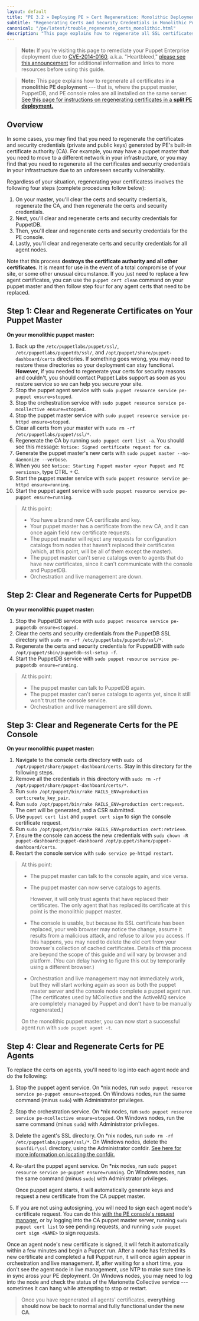 ```yaml
---
layout: default
title: "PE 3.2 » Deploying PE » Cert Regeneration: Monolithic Deployments"
subtitle: "Regenerating Certs and Security Credentials in Monolithic Puppet Enterprise Deployments"
canonical: "/pe/latest/trouble_regenerate_certs_monolithic.html"
description: "This page explains how to regenerate all SSL certificates in monolithic Puppet Enterprise deployments."
---
```


> **Note:** If you're visiting this page to remediate your Puppet Enterprise deployment due to [CVE-2014-0160][cve], a.k.a. "Heartbleed," [please see this announcement][blog] for additional information and links to more resources before using this guide.

[blog]: http://puppetlabs.com/blog/heartbleed-security-bug-update-puppet-users
[cve]: https://web.nvd.nist.gov/view/vuln/detail?vulnId=CVE-2014-0160

> **Note:** This page explains how to regenerate all certificates in **a monolithic PE deployment** --- that is, where the puppet master, PuppetDB, and PE console roles are all installed on the same server. [See this page for instructions on regenerating certificates in a **split PE deployment.**][split_regen]

[split_regen]: ./trouble_regenerate_certs_split.html

## Overview

In some cases, you may find that you need to regenerate the certificates and security credentials (private and public keys)  generated by PE's built-in certificate authority (CA). For example, you may have a puppet master that you need to move to a different network in your infrastructure, or you may find that you need to regenerate all the certificates and security credentials in your infrastructure due to an unforeseen security vulnerability.

Regardless of your situation, regenerating your certificatess involves the following four steps (complete procedures follow below):

1. On your master, you'll clear the certs and security credentials, regenerate the CA, and then regenerate the certs and security credentials.
2. Next, you'll clear and regenerate certs and security credentials for PuppetDB.
3. Then, you'll clear and regenerate certs and security credentials for the PE console.
4. Lastly, you'll clear and regenerate certs and security credentials for all agent nodes.

Note that this process **destroys the certificate authority and all other certificates.** It is meant for use in the event of a total compromise of your site, or some other unusual circumstance. If you just need to replace a few agent certificates, you can use the `puppet cert clean` command on your puppet master and then follow step four for any agent certs that need to be replaced.

## Step 1: Clear and Regenerate Certificates on Your Puppet Master

**On your monolithic puppet master:**

1. Back up the `/etc/puppetlabs/puppet/ssl/`, `/etc/puppetlabs/puppetdb/ssl/`, and `/opt/puppet/share/puppet-dashboard/certs` directories. If something goes wrong, you may need to restore these directories so your deployment can stay functional. **However,** if you needed to regenerate your certs for security reasons and couldn't, you should contact Puppet Labs support as soon as you restore service so we can help you secure your site.
2. Stop the puppet agent service with `sudo puppet resource service pe-puppet ensure=stopped`.
3. Stop the orchestration service with `sudo puppet resource service pe-mcollective ensure=stopped`.
4. Stop the puppet master service with `sudo puppet resource service pe-httpd ensure=stopped`.
5. Clear all certs from your master with `sudo rm -rf /etc/puppetlabs/puppet/ssl/*`.
6. Regenerate the CA by running `sudo puppet cert list -a`. You should see this message: `Notice: Signed certificate request for ca`.
7. Generate the puppet master's new certs with `sudo puppet master --no-daemonize --verbose`.
8. When you see `Notice: Starting Puppet master <your Puppet and PE versions>`, type CTRL + C.
9. Start the puppet master service with `sudo puppet resource service pe-httpd ensure=running`.
10. Start the puppet agent service with `sudo puppet resource service pe-puppet ensure=running`.

> At this point:
>
> * You have a brand new CA certificate and key.
> * Your puppet master has a certificate from the new CA, and it can once again field new certificate requests.
> * The puppet master will reject any requests for configuration catalogs from nodes that haven't replaced their certificates (which, at this point, will be all of them except the master).
> * The puppet master can't serve catalogs even to agents that do have new certificates, since it can't communicate with the console and PuppetDB.
> * Orchestration and live management are down.

## Step 2: Clear and Regenerate Certs for PuppetDB

**On your monolithic puppet master:**

1. Stop the PuppetDB service with `sudo puppet resource service pe-puppetdb ensure=stopped`.
2. Clear the certs and security credentials from the PuppetDB SSL directory with `sudo rm -rf /etc/puppetlabs/puppetdb/ssl/*`.
3. Regenerate the certs and security credentials for PuppetDB with `sudo /opt/puppet/sbin/puppetdb-ssl-setup -f`.
4. Start the PuppetDB service with `sudo puppet resource service pe-puppetdb ensure=running`.

> At this point:
>
> * The puppet master can talk to PuppetDB again.
> * The puppet master can't serve catalogs to agents yet, since it still won't trust the console service.
> * Orchestration and live management are still down.

## Step 3: Clear and Regenerate Certs for the PE Console

**On your monolithic puppet master:**

1. Navigate to the console certs directory with `sudo cd /opt/puppet/share/puppet-dashboard/certs`. Stay in this directory for the following steps.
2. Remove all the credentials in this directory with `sudo rm -rf /opt/puppet/share/puppet-dashboard/certs/*`.
3. Run `sudo /opt/puppet/bin/rake RAILS_ENV=production cert:create_key_pair`.
4. Run `sudo /opt/puppet/bin/rake RAILS_ENV=production cert:request`.  The cert will be generated, and a CSR submitted.
5. Use `puppet cert list` and `puppet cert sign` to sign the console certificate request.
5. Run `sudo /opt/puppet/bin/rake RAILS_ENV=production cert:retrieve`.
6. Ensure the console can access the new credentials with `sudo chown -R puppet-dashboard:puppet-dashboard /opt/puppet/share/puppet-dashboard/certs`.
7. Restart the console service with `sudo service pe-httpd restart`.

> At this point:
>
> * The puppet master can talk to the console again, and vice versa.
> * The puppet master can now serve catalogs to agents.
>
>   However, it will only trust agents that have replaced their certificates. The only agent that has replaced its certificate at this point is the monolithic puppet master.
> * The console is usable, but because its SSL certificate has been replaced, your web browser may notice the change, assume it results from a malicious attack, and refuse to allow you access. If this happens, you may need to delete the old cert from your browser's collection of cached certificates. Details of this process are beyond the scope of this guide and will vary by browser and platform. (You can delay having to figure this out by temporarily using a different browser.)
> * Orchestration and live management may not immediately work, but they will start working again as soon as both the puppet master server and the console node complete a puppet agent run. (The certificates used by MCollective and the ActiveMQ service are completely managed by Puppet and don't have to be manually regenerated.)
>
> On the monolithic puppet master, you can now start a successful agent run with `sudo puppet agent -t`.


## Step 4: Clear and Regenerate Certs for PE Agents

[agent_certs]: #step-5-clear-and-regenerate-certs-for-pe-agents

To replace the certs on agents, you'll need to log into each agent node and do the following:

1. Stop the puppet agent service. On \*nix nodes, run `sudo puppet resource service pe-puppet ensure=stopped`. On Windows nodes, run the same command (minus `sudo`) with Administrator privileges.
2. Stop the orchestration service. On \*nix nodes, run `sudo puppet resource service pe-mcollective ensure=stopped`. On Windows nodes, run the same command (minus `sudo`) with Administrator privileges.
3. Delete the agent's SSL directory. On \*nix nodes, run `sudo rm -rf /etc/puppetlabs/puppet/ssl/*`. On Windows nodes, delete the `$confdir\ssl` directory, using the Administrator confdir. [See here for more information on locating the confdir.][confdir]
4. Re-start the puppet agent service. On \*nix nodes, run `sudo puppet resource service pe-puppet ensure=running`. On Windows nodes, run the same command (minus `sudo`) with Administrator privileges.

   Once puppet agent starts, it will automatically generate keys and request a new certificate from the CA puppet master.
5. If you are not using autosigning, you will need to sign each agent node's certificate request. You can do this [with the PE console's request manager][request_manager], or by logging into the CA puppet master server, running `sudo puppet cert list` to see pending requests, and running `sudo puppet cert sign <NAME>` to sign requests.

Once an agent node's new certificate is signed, it will fetch it automatically within a few minutes and begin a Puppet run. After a node has fetched its new certificate and completed a full Puppet run, it will once again appear in orchestration and live management. If, after waiting for a short time, you don't see the agent node in live management, use NTP to make sure time is in sync aross your PE deployment. On Windows nodes, you may need to log into the node and check the status of the Marionette Collective service --- sometimes it can hang while attempting to stop or restart.

> Once you have regenerated all agents' certificates, **everything should now be back to normal and fully functional under the new CA**.

[confdir]: /puppet/3.5/reference/dirs_confdir.html#windows-systems
[request_manager]: ./console_cert_mgmt.html

